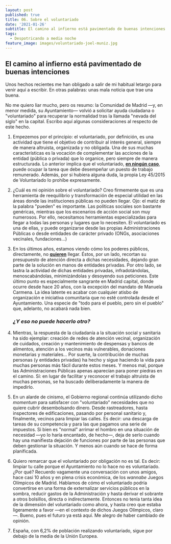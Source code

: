 ```yaml
---
layout: post
published: true
title: 06. Sobre el voluntariado
date: '2021-01-26'
subtitle: El camino al infierno está pavimentado de buenas intenciones
tags:
  - Despotricando a media noche
feature_image: images/voluntariado-joel-muniz.jpg
---
```

## El camino al infierno está pavimentado de buenas intenciones

Unos hechos recientes me han obligado a salir de mi habitual letargo para venir aquí a escribir. En otras palabras: unas mala noticia que trae una buena. 

No me quiero liar mucho, pero os resumo: la Comunidad de Madrid —y, en menor medida, su Ayuntamiento— volvió a solicitar ayuda ciudadana o "voluntariado" para recuperar la normalidad tras la llamada "nevada del siglo" en la capital. Escribo aquí algunas consideraciones al respecto de este hecho.

1. Empezemos por el principio: el voluntariado, por definición, es una actividad que tiene el objetivo de contribuir al interés general, siempre de manera altruista, organizada y no obligada. Una de sus muchas características es la vocación de complementar las acciones de la entidad (pública o privada) que lo organice, pero siempre de manera estructurada. Lo anterior implica que el voluntariado, <u><b>en ningún caso</b></u>, puede ocupar la tarea que debe desempeñar un puesto de trabajo remunerado. Además, por si hubiera alguna duda, la propia Ley 45/2015 de Voluntariado lo prohíbe expresamente.    
   
   <!--more-->    
   
2. ¿Cuál es mi opinión sobre el voluntariado? Creo firmemente que es una herramienta de reequilibrio y transformación de especial utilidad en las áreas donde las instituciones públicas no pueden llegar. Ojo: el matiz de la palabra "pueden" es importante. Las políticas sociales son bastante genéricas, mientras que los escenarios de acción social son muy numerosos. Por ello, necesitamos herramientas especializadas para llegar a todas las personas y lugares que lo necesiten. El voluntariado es una de ellas, y puede organizarse desde las propias Administraciones Públicas o desde entidades de carácter privado (ONGs, asociaciones vecinales, fundaciones...)    
    
3. En los últimos años, estamos viendo cómo los poderes públicos, directamente, no <b><u>quieren</u></b> llegar. Éstos, por un lado, recortan su presupuesto de atención directa a dichas necesidades, dejando gran parte de la solución en manos de entidades privadas. Por otro lado, se lastra la actividad de dichas entidades privadas, infradotándolas, menoscabándolas, minimizándolas y desoyendo sus peticiones. Este último punto es especialmente sangrante en Madrid capital, donde ocurre desde hace 20 años, con la excepción del mandato de Manuela Carmena. La idea latente es acabar con cualquier atisbo de organización e iniciativa comunitaria que no esté controlada desde el Ayuntamiento. Una especie de "todo para el pueblo, pero sin el pueblo" que, adelanto, no acabará nada bien.    
   
   ### _¿Y eso no puede hacerlo otro?_    
   
4. Mientras, la respuesta de la ciudadanía a la situación social y sanitaria ha sido ejemplar: creación de redes de atención vecinal, organización de cuidados, creación y mantenimiento de despensas y bancos de alimentos, atención a los vecinos más vulnerables, donaciones monetarias y materiales... Por suerte, la contribución de muchas personas (y entidades privadas) ha hecho y sigue haciendo la vida para muchas personas más fácil durante estos meses. Y menos mal, porque las Administraciones Públicas apenas aparecían para poner piedras en el camino. Sí: en lugar de facilitar y reconocer el trabajo altruista de muchas personas, se ha buscado deliberadamente la manera de impedirlo.    
    
5. En un alarde de cinismo, el Gobierno regional continúa utilizando dicho _momentum_ para satisfacer con "voluntariado" necesidades que no quiere cubrir desembolsando dinero. Desde rastreadores, hasta inspectores de edificaciones, pasando por personal sanitario y, finalmente, vecinos para limpiar las calles. Es decir: una descarga de tareas de su competencia y para las que pagamos una serie de impuestos. Si bien es "normal" arrimar el hombro en una situación de necesidad —yo lo haría encantado, de hecho—, deja de serlo cuando hay una manifiesta dejación de funciones por parte de las personas que deben gestionar la situación. Y menos aún cuando se hace de forma planificada.    
    
6. Quiero remarcar que el voluntariado por obligación no es tal. Es decir: limpiar tu calle porque el Ayuntamiento no lo hace no es voluntariado. ¿Por qué? Recuerdo vagamente una conversación con unos amigos, hace casi 10 años y en plena crisis económica, de los _wannabe_ Juegos Olímpicos de Madrid. Hablamos de cómo el voluntariado podría convertirse en una forma de externalizar servicios públicos en la sombra, reducir gastos de la Administración y hasta derivar el sobrante a otros bolsillos, directa o indirectamente. Entonces no tenía tanta idea de la dimensión del voluntariado como ahora, y hasta creo que estaba ligeramente a favor —en el contexto de dichos Juegos Olímpicos, claro—. Bueno, pues el futuro ya está aquí. Me alegro de haber cambiado de opinión.    
    
7. España, con 6,2% de población realizando voluntariado, sigue por debajo de la media de la Unión Europea.
